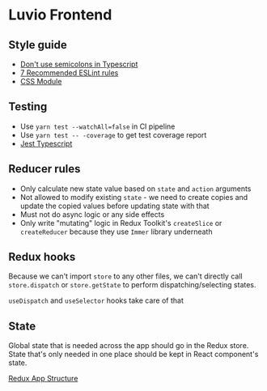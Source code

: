 # Luvio Frontend

## Style guide

- [Don't use semicolons in Typescript](https://medium.com/@eugenkiss/dont-use-semicolons-in-typescript-474ccfe4bdb3)
- [7 Recommended ESLint rules](https://itnext.io/7-recommended-eslint-rules-for-react-typescript-project-1a22b011b4b5)
- [CSS Module](https://create-react-app.dev/docs/adding-a-css-modules-stylesheet)

## Testing

- Use `yarn test --watchAll=false` in CI pipeline
- Use `yarn test -- -coverage` to get test coverage report
- [Jest Typescript](https://jestjs.io/docs/getting-started#using-typescript)

## Reducer rules

- Only calculate new state value based on `state` and `action` arguments
- Not allowed to modify existing `state` - we need to create copies and update the copied values before updating state with that
- Must not do async logic or any side effects
- Only write "mutating" logic in Redux Toolkit's `createSlice` or `createReducer` because they use `Immer` library underneath

## Redux hooks

Because we can't import `store` to any other files, we can't directly call `store.dispatch` or `store.getState` to perform dispatching/selecting states.

`useDispatch` and `useSelector` hooks take care of that

## State

Global state that is needed across the app should go in the Redux store. State that's only needed in one place should be kept in React component's state.

[Redux App Structure](https://redux.js.org/tutorials/essentials/part-2-app-structure)